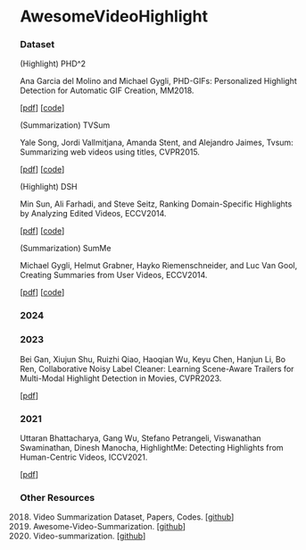 
# AwesomeVideoHighlight

### Dataset

(Highlight) PHD^2

Ana Garcia del Molino and Michael Gygli, PHD-GIFs: Personalized Highlight Detection for Automatic GIF Creation, MM2018.

[[pdf](https://dl.acm.org/doi/10.1145/3240508.3240599)] [[code](https://github.com/gifs/personalized-highlights-dataset)]

(Summarization) TVSum

Yale Song, Jordi Vallmitjana, Amanda Stent, and Alejandro Jaimes, Tvsum: Summarizing web videos using titles, CVPR2015.

[[pdf](https://www.cv-foundation.org/openaccess/content_cvpr_2015/papers/Song_TVSum_Summarizing_Web_2015_CVPR_paper.pdf)] [[code](https://github.com/yalesong/tvsum)]

(Highlight) DSH

Min Sun, Ali Farhadi, and Steve Seitz, Ranking Domain-Specific Highlights by Analyzing Edited Videos, ECCV2014.

[[pdf](http://vigir.ee.missouri.edu/~gdesouza/Research/Conference_CDs/ECCV_2014/papers/8689/86890787.pdf)] [[code](https://github.com/aliensunmin/DomainSpecificHighlight)]

(Summarization) SumMe

Michael Gygli, Helmut Grabner, Hayko Riemenschneider, and Luc Van Gool, Creating Summaries from User Videos, ECCV2014.

[[pdf](https://link.springer.com/chapter/10.1007/978-3-319-10584-0_33)] [[code]()]

### 2024



### 2023

Bei Gan, Xiujun Shu, Ruizhi Qiao, Haoqian Wu, Keyu Chen, Hanjun Li, Bo Ren, Collaborative Noisy Label Cleaner: Learning Scene-Aware Trailers for Multi-Modal Highlight Detection in Movies, CVPR2023.

[[pdf](https://openaccess.thecvf.com/content/CVPR2023/papers/Gan_Collaborative_Noisy_Label_Cleaner_Learning_Scene-Aware_Trailers_for_Multi-Modal_Highlight_CVPR_2023_paper.pdf)]

### 2021

Uttaran Bhattacharya, Gang Wu, Stefano Petrangeli, Viswanathan Swaminathan, Dinesh Manocha, HighlightMe: Detecting Highlights from Human-Centric Videos, ICCV2021.

[[pdf](https://openaccess.thecvf.com/content/ICCV2021/papers/Bhattacharya_HighlightMe_Detecting_Highlights_From_Human-Centric_Videos_ICCV_2021_paper.pdf)]

### Other Resources

2018. Video Summarization Dataset, Papers, Codes. [[github](https://github.com/robi56/video-summarization-resources)]
2019. Awesome-Video-Summarization. [[github](https://github.com/daicoolb/Awesome-Video-Summarization)]
2020. Video-summarization. [[github](https://github.com/pujols/Video-summarization)]
